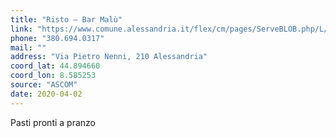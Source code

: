 ```yaml
---
title: "Risto – Bar Malù"
link: "https://www.comune.alessandria.it/flex/cm/pages/ServeBLOB.php/L/IT/IDPagina/2069"
phone: "380.694.0317"
mail: ""
address: "Via Pietro Nenni, 210 Alessandria"
coord_lat: 44.894660
coord_lon: 8.585253
source: "ASCOM"
date: 2020-04-02
---
```


Pasti pronti a pranzo
